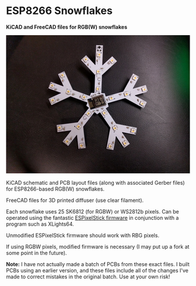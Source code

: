 # ESP8266 Snowflakes
**KiCAD and FreeCAD files for RGB(W) snowflakes**

![Snowflake](https://github.com/aaknitt/Snowflakes/blob/master/Pictures/IMG_20171217_175235a.jpg "Snowflake PCB")


KiCAD schematic and PCB layout files (along with associated Gerber files) for ESP8266-based RGB(W) snowflakes.  

FreeCAD files for 3D printed diffuser (use clear filament).

Each snowflake uses 25 SK6812 (for RGBW) or WS2812b pixels.
Can be operated using the fantastic [ESPixelStick firmware](https://github.com/forkineye/ESPixelStick) in conjunction with a program such as XLights64.

Unmodified ESPixelStick firmware should work with RBG pixels.

If using RGBW pixels, modified firmware is necessary (I may put up a fork at some point in the future).

**Note:**  I have not actually made a batch of PCBs from these exact files.  I built PCBs using an earlier version, and these files include all of the changes I've made to correct mistakes in the original batch.  Use at your own risk!

